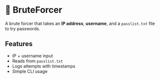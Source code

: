 # 🔑 BruteForcer

A brute forcer that takes an **IP address**, **username**, and a `passlist.txt` file to try passwords.

## Features
- IP + username input
- Reads from `passlist.txt`
- Logs attempts with timestamps
- Simple CLI usage
